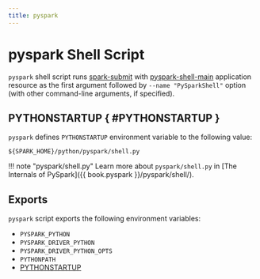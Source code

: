 ```yaml
---
title: pyspark
---
```


# pyspark Shell Script

`pyspark` shell script runs [spark-submit](spark-submit.md) with [pyspark-shell-main](#pyspark-shell-main) application resource as the first argument followed by `--name "PySparkShell"` option (with other command-line arguments, if specified).

## PYTHONSTARTUP { #PYTHONSTARTUP }

`pyspark` defines `PYTHONSTARTUP` environment variable to the following value:

```text
${SPARK_HOME}/python/pyspark/shell.py
```

!!! note "pyspark/shell.py"
    Learn more about `pyspark/shell.py` in [The Internals of PySpark]({{ book.pyspark }}/pyspark/shell/).

## Exports

`pyspark` script exports the following environment variables:

* `PYSPARK_PYTHON`
* `PYSPARK_DRIVER_PYTHON`
* `PYSPARK_DRIVER_PYTHON_OPTS`
* `PYTHONPATH`
* [PYTHONSTARTUP](#PYTHONSTARTUP)
